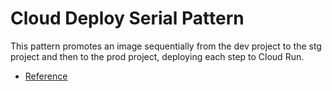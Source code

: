 # Cloud Deploy Serial Pattern

This pattern promotes an image sequentially from the dev project to the stg project and then to the prod project, deploying each step to Cloud Run.

- [Reference](https://zenn.dev/knowledgework/articles/cloud-deploy-for-cloud-run)
